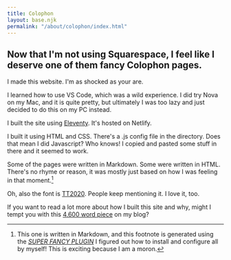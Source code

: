 ```yaml
---
title: Colophon
layout: base.njk
permalink: "/about/colophon/index.html"
---
```


## Now that I'm not using Squarespace, I feel like I deserve one of them fancy Colophon pages.

I made this website. I'm as shocked as your are.

I learned how to use VS Code, which was a wild experience. I did try Nova on my Mac, and it is quite pretty, but ultimately I was too lazy and just decided to do this on my PC instead.

I built the site using [Eleventy](https://11ty.dev). It's hosted on Netlify.

I built it using HTML and CSS. There's a .js config file in the directory. Does that mean I did Javascript? Who knows! I copied and pasted some stuff in there and it seemed to work.

Some of the pages were written in Markdown. Some were written in HTML. There's no rhyme or reason, it was mostly just based on how I was feeling in that moment.[^1]

[^1]: This one is written in Markdown, and this footnote is generated using the [*SUPER FANCY PLUGIN*](https://www.npmjs.com/package/markdown-it-footnote) I figured out how to install and configure all by myself! This is exciting because I am a moron.

Oh, also the font is [TT2020](https://copypaste.wtf/TT2020/docs/). People keep mentioning it. I love it, too.

If you want to read a lot more about how I built this site and why, might I tempt you with this [4,600 word piece](https://gkeenan.co/avgb/an-alarmingly-concise-and-very-hinged-summary-of-what-it-was-like-to-build-this-site-from-scratch/#acknowledgements) on my blog?